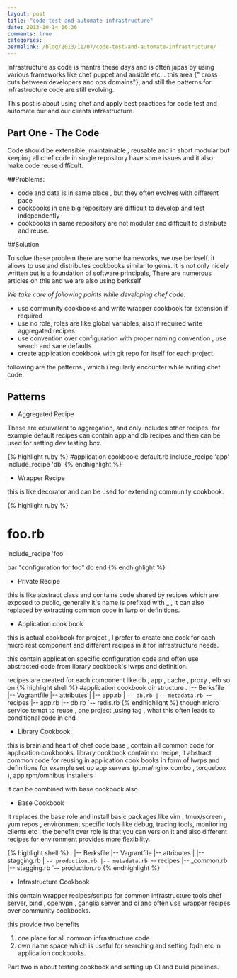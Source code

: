 ```yaml
---
layout: post
title: "code test and automate infrastructure"
date: 2013-10-14 16:36
comments: true
categories: 
permalink: /blog/2013/11/07/code-test-and-automate-infrastructure/
---
```



Infrastructure as code is mantra these days and is often japas by using various frameworks like chef puppet and ansible etc...
this area {" cross cuts between developers and ops domains"}, and still the patterns for infrastructure code are still evolving.

This post is about using chef and apply best practices for code test and automate our and our clients infrastructure.

<!--more-->

## Part One - The Code

Code should be extensible, maintainable , reusable and in short modular but keeping all chef code in single repository have some issues and it
also make code reuse difficult.

##Problems:

* code and data is in same place , but they often evolves with different pace
* cookbooks in one big repository are difficult to develop and test independently
* cookbooks in same repository are not modular and difficult to
  distribute and reuse.


##Solution

To solve these problem there are some frameworks, we use berkself.
it allows to use and distributes cookbooks similar to gems.
it is not only nicely written but is a foundation of software principals, There are numerous articles on this and we are also using berkself


*We take care of following points while developing chef code.*

* use community cookbooks and write wrapper cookbook for extension if
  required
* use no role, roles are like global variables, also if required write aggregated recipes
* use convention over configuration with proper naming convention , use search and sane defaults
* create application cookbook with git repo for itself for each project.

following are the patterns , which i regularly encounter while writing chef code.

## Patterns

* Aggregated Recipe 

These are equivalent to aggregation, and only includes other recipes.
for example default recipes can contain app and db recipes and then can
be used for setting dev testing box.

{% highlight ruby %}
#application cookbook: default.rb
include_recipe 'app'
include_recipe 'db'
{% endhighlight %}

* Wrapper Recipe

 this is like decorator and can be used for extending community cookbook.

{% highlight ruby %}
 # foo.rb
include_recipe 'foo'

bar "configuration for foo" do
end
{% endhighlight %}


* Private Recipe

 this is like abstract class and contains code shared by recipes which are exposed to public,
 generally it's name is prefixed with _ , it can also replaced by extracting common
 code in lwrp or definitions.

* Application cook book

this is actual cookbook for project , I prefer to create one cook for
each micro rest component and different recipes in it for infrastructure needs. 

this contain application specific configuration code and often use
abstracted code from library cookbook's lwrps and definition.

recipes are created for each component like db , app , cache , proxy , elb so on
{% highlight shell %}
#application cookbook dir structure
.
|-- Berksfile
|-- Vagrantfile
|-- attributes
|   |-- app.rb
|   `-- db.rb
|-- metadata.rb
`-- recipes
    |-- app.rb
    |-- db.rb
    `-- redis.rb
{% endhighlight %}
though micro service tempt to reuse , one project ,using tag , what this often leads to conditional code in end

* Library Cookbook

this is brain and heart of chef code base , contain all common code for
application cookbooks.
library cookbook contain no recipe, it abstract common code for reusing in application cook books in form of lwrps and definitions
for example set up app servers (puma/nginx combo , torquebox ), app rpm/omnibus installers

it can be combined with base cookbook also.

* Base Cookbook

It replaces the base role and install basic packages like vim , tmux/screen , yum repos , environment specific tools like debug, tracing tools, monitoring clients etc . the benefit over role is that you can version it and also different recipes for environment provides more flexibility.

{% highlight shell %}
.
|-- Berksfile
|-- Vagrantfile
|-- attributes
|   |-- stagging.rb
|   `-- production.rb
|-- metadata.rb
`-- recipes
    |-- _common.rb
    |-- stagging.rb
    `-- production.rb
{% endhighlight %}

* Infrastructure Cookbook

this contain wrapper recipes/scripts for common infrastructure tools chef server, bind , openvpn , ganglia server and ci and often use wrapper recipes over community cookbooks. 

this provide two benefits
1) one place for all common infrastructure code.
2) own name space which is useful for searching and setting fqdn etc in
application cookbooks.



Part two is about testing cookbook and setting up CI and build
pipelines.
